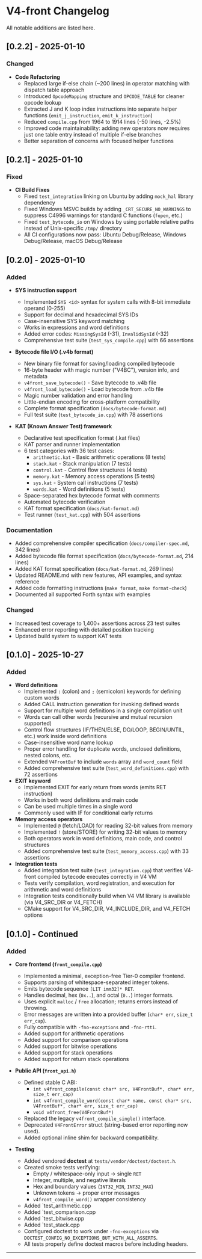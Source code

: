 # V4-front Changelog
All notable additions are listed here.

## [0.2.2] - 2025-01-10

### Changed
- **Code Refactoring**
  - Replaced large if-else chain (~200 lines) in operator matching with dispatch table approach
  - Introduced `OpcodeMapping` structure and `OPCODE_TABLE` for cleaner opcode lookup
  - Extracted J and K loop index instructions into separate helper functions (`emit_j_instruction`, `emit_k_instruction`)
  - Reduced `compile.cpp` from 1964 to 1914 lines (-50 lines, -2.5%)
  - Improved code maintainability: adding new operators now requires just one table entry instead of multiple if-else branches
  - Better separation of concerns with focused helper functions

## [0.2.1] - 2025-01-10

### Fixed
- **CI Build Fixes**
  - Fixed `test_integration` linking on Ubuntu by adding `mock_hal` library dependency
  - Fixed Windows MSVC builds by adding `_CRT_SECURE_NO_WARNINGS` to suppress C4996 warnings for standard C functions (`fopen`, etc.)
  - Fixed `test_bytecode_io` on Windows by using portable relative paths instead of Unix-specific `/tmp/` directory
  - All CI configurations now pass: Ubuntu Debug/Release, Windows Debug/Release, macOS Debug/Release

## [0.2.0] - 2025-01-10

### Added
- **SYS instruction support**
  - Implemented `SYS <id>` syntax for system calls with 8-bit immediate operand (0-255)
  - Support for decimal and hexadecimal SYS IDs
  - Case-insensitive SYS keyword matching
  - Works in expressions and word definitions
  - Added error codes: `MissingSysId` (-31), `InvalidSysId` (-32)
  - Comprehensive test suite (`test_sys_compile.cpp`) with 66 assertions

- **Bytecode file I/O (.v4b format)**
  - New binary file format for saving/loading compiled bytecode
  - 16-byte header with magic number ("V4BC"), version info, and metadata
  - `v4front_save_bytecode()` - Save bytecode to .v4b file
  - `v4front_load_bytecode()` - Load bytecode from .v4b file
  - Magic number validation and error handling
  - Little-endian encoding for cross-platform compatibility
  - Complete format specification (`docs/bytecode-format.md`)
  - Full test suite (`test_bytecode_io.cpp`) with 78 assertions

- **KAT (Known Answer Test) framework**
  - Declarative test specification format (.kat files)
  - KAT parser and runner implementation
  - 6 test categories with 36 test cases:
    - `arithmetic.kat` - Basic arithmetic operations (8 tests)
    - `stack.kat` - Stack manipulation (7 tests)
    - `control.kat` - Control flow structures (4 tests)
    - `memory.kat` - Memory access operations (5 tests)
    - `sys.kat` - System call instructions (7 tests)
    - `words.kat` - Word definitions (5 tests)
  - Space-separated hex bytecode format with comments
  - Automated bytecode verification
  - KAT format specification (`docs/kat-format.md`)
  - Test runner (`test_kat.cpp`) with 504 assertions

### Documentation
- Added comprehensive compiler specification (`docs/compiler-spec.md`, 342 lines)
- Added bytecode file format specification (`docs/bytecode-format.md`, 214 lines)
- Added KAT format specification (`docs/kat-format.md`, 269 lines)
- Updated README.md with new features, API examples, and syntax reference
- Added code formatting instructions (`make format`, `make format-check`)
- Documented all supported Forth syntax with examples

### Changed
- Increased test coverage to 1,400+ assertions across 23 test suites
- Enhanced error reporting with detailed position tracking
- Updated build system to support KAT tests

## [0.1.0] - 2025-10-27

### Added
- **Word definitions**
  - Implemented `:` (colon) and `;` (semicolon) keywords for defining custom words
  - Added CALL instruction generation for invoking defined words
  - Support for multiple word definitions in a single compilation unit
  - Words can call other words (recursive and mutual recursion supported)
  - Control flow structures (IF/THEN/ELSE, DO/LOOP, BEGIN/UNTIL, etc.) work inside word definitions
  - Case-insensitive word name lookup
  - Proper error handling for duplicate words, unclosed definitions, nested colons, etc.
  - Extended `V4FrontBuf` to include `words` array and `word_count` field
  - Added comprehensive test suite (`test_word_definitions.cpp`) with 72 assertions
- **EXIT keyword**
  - Implemented EXIT for early return from words (emits RET instruction)
  - Works in both word definitions and main code
  - Can be used multiple times in a single word
  - Commonly used with IF for conditional early returns
- **Memory access operators**
  - Implemented `@` (fetch/LOAD) for reading 32-bit values from memory
  - Implemented `!` (store/STORE) for writing 32-bit values to memory
  - Both operators work in word definitions, main code, and control structures
  - Added comprehensive test suite (`test_memory_access.cpp`) with 33 assertions
- **Integration tests**
  - Added integration test suite (`test_integration.cpp`) that verifies V4-front compiled bytecode executes correctly in V4 VM
  - Tests verify compilation, word registration, and execution for arithmetic and word definitions
  - Integration tests conditionally build when V4 VM library is available (via V4_SRC_DIR or V4_FETCH)
  - CMake support for V4_SRC_DIR, V4_INCLUDE_DIR, and V4_FETCH options

## [0.1.0] - Continued

### Added
- **Core frontend (`front_compile.cpp`)**
  - Implemented a minimal, exception-free Tier-0 compiler frontend.
  - Supports parsing of whitespace-separated integer tokens.
  - Emits bytecode sequence `[LIT imm32]* RET`.
  - Handles decimal, hex (`0x..`), and octal (`0..`) integer formats.
  - Uses explicit `malloc` / `free` allocation; returns errors instead of throwing.
  - Error messages are written into a provided buffer (`char* err`, `size_t err_cap`).
  - Fully compatible with `-fno-exceptions` and `-fno-rtti`.
  - Added support for arithmetic operations
  - Added support for comparison operations
  - Added support for bitwise operations
  - Added support for stack operations
  - Added support for return stack operations

- **Public API (`front_api.h`)**
  - Defined stable C ABI:
    - `int v4front_compile(const char* src, V4FrontBuf*, char* err, size_t err_cap)`
    - `int v4front_compile_word(const char* name, const char* src, V4FrontBuf*, char* err, size_t err_cap)`
    - `void v4front_free(V4FrontBuf*)`
  - Replaced the legacy `v4front_compile_single()` interface.
  - Deprecated `V4FrontError` struct (string-based error reporting now used).
  - Added optional inline shim for backward compatibility.

- **Testing**
  - Added vendored **doctest** at `tests/vendor/doctest/doctest.h`.
  - Created smoke tests verifying:
    - Empty / whitespace-only input → single `RET`
    - Integer, multiple, and negative literals
    - Hex and boundary values (`INT32_MIN`, `INT32_MAX`)
    - Unknown tokens → proper error messages
    - `v4front_compile_word()` wrapper consistency
  - Added `test_arithmetic.cpp
  - Added `test_comparison.cpp
  - Added `test_bitwise.cpp
  - Added `test_stack.cpp
  - Configured doctest to work under `-fno-exceptions` via  
    `DOCTEST_CONFIG_NO_EXCEPTIONS_BUT_WITH_ALL_ASSERTS`.
  - All tests properly define doctest macros before including headers.

---

